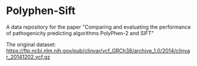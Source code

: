 # Polyphen-Sift
A data repository for the paper "Comparing and evaluating the performance of pathogenicity predicting algorithms PolyPhen-2 and SIFT"

The original dataset:
https://ftp.ncbi.nlm.nih.gov/pub/clinvar/vcf_GRCh38/archive_1.0/2014/clinvar_20141202.vcf.gz


